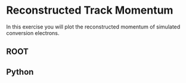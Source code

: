 # Reconstructed Track Momentum

In this exercise you will plot the reconstructed momentum of simulated conversion electrons.

## ROOT

## Python
